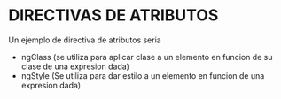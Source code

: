 # DIRECTIVAS DE ATRIBUTOS
Un ejemplo de directiva de atributos seria
* ngClass (se utiliza para aplicar clase a un elemento en funcion de su clase de una expresion dada)
* ngStyle (Se utiliza para dar estilo a un elemento en funcion de una expresion dada)
